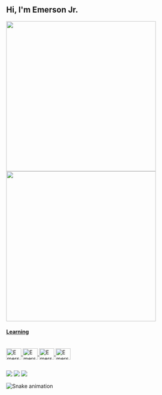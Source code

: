 ## Hi, I'm Emerson Jr.

<div>
  <a href="https://github.com/emersonjr07">
  <img width="400" src="https://github-readme-stats.vercel.app/api?username=emersonjr07&show_icons=true&theme=chartreuse-dark&include_all_commits=true&count_private=true"/>
  <img width="400" src="https://github-readme-stats.vercel.app/api/top-langs/?username=emersonjr07&layout=compact&langs_count=7&theme=chartreuse-dark"/>
</div>
  
#### Learning
  
<div style="display: inline_block"><br>
  
  <img align="center" alt="Emerson-HTML" height="30" width="40" src="https://cdn.jsdelivr.net/gh/devicons/devicon/icons/html5/html5-plain.svg">
  <img align="center" alt="Emerson-CSS" height="30" width="40" src="https://cdn.jsdelivr.net/gh/devicons/devicon/icons/css3/css3-plain.svg">
  <img align="center" alt="Emerson-Js" height="30" width="40" src="https://cdn.jsdelivr.net/gh/devicons/devicon/icons/javascript/javascript-plain.svg">
  <img align="center" alt="Emerson-Java" height="30" width="40" src="https://cdn.jsdelivr.net/gh/devicons/devicon/icons/java/java-original.svg">
</div>
   
  ##
 
<div> 
  <a href="https://instagram.com/emerson.jr07" target="_blank"><img src="https://img.shields.io/badge/-Instagram-%23E4405F?style=for-the-badge&logo=instagram&logoColor=white" target="_blank"></a>
 	<a href = "mailto:emerson.jr06@gmail.com"><img src="https://img.shields.io/badge/-Gmail-%23333?style=for-the-badge&logo=gmail&logoColor=white" target="_blank"></a>
  <a href="https://www.linkedin.com/in/emersonjr07/" target="_blank"><img src="https://img.shields.io/badge/-LinkedIn-%230077B5?style=for-the-badge&logo=linkedin&logoColor=white" target="_blank"></a> 
 
  ![Snake animation](https://github.com/emersonjr07/emersonjr07/blob/output/github-contribution-grid-snake.svg)
 
</div>

